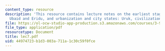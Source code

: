 ```yaml
---
content_type: resource
description: 'This resource contains lecture notes on the earliest stages of urbanization:
  Ubaid and Eridu, and urbanization and city states: Uruk, civilization and writing.'
file: https://ol-ocw-studio-app-production.s3.amazonaws.com/courses/3-986-the-human-past-introduction-to-archaeology-fall-2006/44974723b1d3003a711a1c30c59f0fce_lec7.pdf
file_type: application/pdf
resourcetype: Document
title: lec7.pdf
uid: 44974723-b1d3-003a-711a-1c30c59f0fce
---
```

